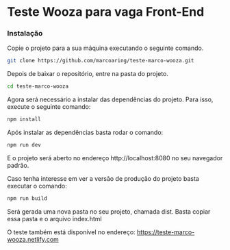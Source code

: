 <h1>Teste Wooza para vaga Front-End</h1>

### Instalação

Copie o projeto para a sua máquina executando o seguinte comando.

``` bash
git clone https://github.com/marcoaring/teste-marco-wooza.git
```
Depois de baixar o repositório, entre na pasta do projeto.

``` bash
cd teste-marco-wooza
```
Agora será necessário a instalar das dependências do projeto. Para isso, execute o seguinte comando:

``` bash
npm install
```

Após instalar as dependências basta rodar o comando:

``` bash
npm run dev
```
E o projeto será aberto no endereço http://localhost:8080 no seu navegador padrão.

Caso tenha interesse em ver a versão de produção do projeto basta executar o comando:

``` bash
npm run build
```

Será gerada uma nova pasta no seu projeto, chamada dist. Basta copiar essa pasta e o arquivo index.html

O teste também está disponível no endereço: https://teste-marco-wooza.netlify.com